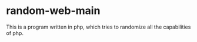 # random-web-main
This is a program written in php, which tries to randomize all the capabilities of php.
